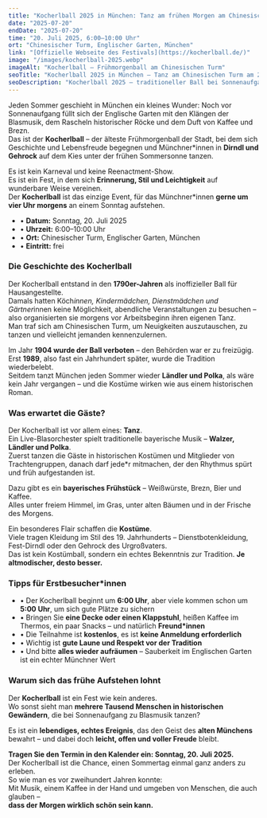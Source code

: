 ```yaml
---
title: "Kocherlball 2025 in München: Tanz am frühen Morgen am Chinesischen Turm"
date: "2025-07-20"
endDate: "2025-07-20"
time: "20. Juli 2025, 6:00–10:00 Uhr"
ort: "Chinesischer Turm, Englischer Garten, München"
link: "[Offizielle Webseite des Festivals](https://kocherlball.de/)"
image: "/images/kocherlball-2025.webp"
imageAlt: "Kocherlball – Frühmorgenball am Chinesischen Turm"
seoTitle: "Kocherlball 2025 in München – Tanz am Chinesischen Turm am 20. Juli"
seoDescription: "Kocherlball 2025 – traditioneller Ball bei Sonnenaufgang am Chinesischen Turm. Tänze, Blasmusik, historische Kostüme und bayerisches Frühstück. Eintritt frei!"
---
```


Jeden Sommer geschieht in München ein kleines Wunder: Noch vor Sonnenaufgang füllt sich der Englische Garten mit den Klängen der Blasmusik, dem Rascheln historischer Röcke und dem Duft von Kaffee und Brezn.  
Das ist der **Kocherlball** – der älteste Frühmorgenball der Stadt, bei dem sich Geschichte und Lebensfreude begegnen und Münchner*innen in **Dirndl und Gehrock** auf dem Kies unter der frühen Sommersonne tanzen.

Es ist kein Karneval und keine Reenactment-Show.  
Es ist ein Fest, in dem sich **Erinnerung, Stil und Leichtigkeit** auf wunderbare Weise vereinen.  
Der **Kocherlball** ist das einzige Event, für das Münchner*innen **gerne um vier Uhr morgens** an einem Sonntag aufstehen.

- • **Datum:** Sonntag, 20. Juli 2025  
- • **Uhrzeit:** 6:00–10:00 Uhr  
- • **Ort:** Chinesischer Turm, Englischer Garten, München  
- • **Eintritt:** frei

### Die Geschichte des Kocherlball

Der Kocherlball entstand in den **1790er-Jahren** als inoffizieller Ball für Hausangestellte.  
Damals hatten Köch*innen, Kindermädchen, Dienstmädchen und Gärtner*innen keine Möglichkeit, abendliche Veranstaltungen zu besuchen – also organisierten sie morgens vor Arbeitsbeginn ihren eigenen Tanz.  
Man traf sich am Chinesischen Turm, um Neuigkeiten auszutauschen, zu tanzen und vielleicht jemanden kennenzulernen.

Im Jahr **1904 wurde der Ball verboten** – den Behörden war er zu freizügig.  
Erst **1989**, also fast ein Jahrhundert später, wurde die Tradition wiederbelebt.  
Seitdem tanzt München jeden Sommer wieder **Ländler und Polka**, als wäre kein Jahr vergangen – und die Kostüme wirken wie aus einem historischen Roman.

### Was erwartet die Gäste?

Der Kocherlball ist vor allem eines: **Tanz**.  
Ein Live-Blasorchester spielt traditionelle bayerische Musik – **Walzer, Ländler und Polka**.  
Zuerst tanzen die Gäste in historischen Kostümen und Mitglieder von Trachtengruppen, danach darf jede*r mitmachen, der den Rhythmus spürt und früh aufgestanden ist.

Dazu gibt es ein **bayerisches Frühstück** – Weißwürste, Brezn, Bier und Kaffee.  
Alles unter freiem Himmel, im Gras, unter alten Bäumen und in der Frische des Morgens.

Ein besonderes Flair schaffen die **Kostüme**.  
Viele tragen Kleidung im Stil des 19. Jahrhunderts – Dienstbotenkleidung, Fest-Dirndl oder den Gehrock des Urgroßvaters.  
Das ist kein Kostümball, sondern ein echtes Bekenntnis zur Tradition. **Je altmodischer, desto besser.**

### Tipps für Erstbesucher*innen

- • Der Kocherlball beginnt um **6:00 Uhr**, aber viele kommen schon um **5:00 Uhr**, um sich gute Plätze zu sichern  
- • Bringen Sie **eine Decke oder einen Klappstuhl**, heißen Kaffee im Thermos, ein paar Snacks – und natürlich **Freund*innen**  
- • Die Teilnahme ist **kostenlos**, es ist **keine Anmeldung erforderlich**  
- • Wichtig ist **gute Laune und Respekt vor der Tradition**  
- • Und bitte **alles wieder aufräumen** – Sauberkeit im Englischen Garten ist ein echter Münchner Wert

### Warum sich das frühe Aufstehen lohnt

Der **Kocherlball** ist ein Fest wie kein anderes.  
Wo sonst sieht man **mehrere Tausend Menschen in historischen Gewändern**, die bei Sonnenaufgang zu Blasmusik tanzen?

Es ist ein **lebendiges, echtes Ereignis**, das den Geist des **alten Münchens** bewahrt – und dabei doch **leicht, offen und voller Freude** bleibt.

**Tragen Sie den Termin in den Kalender ein: Sonntag, 20. Juli 2025.**  
Der Kocherlball ist die Chance, einen Sommertag einmal ganz anders zu erleben.  
So wie man es vor zweihundert Jahren konnte:  
Mit Musik, einem Kaffee in der Hand und umgeben von Menschen, die auch glauben –  
**dass der Morgen wirklich schön sein kann.**
